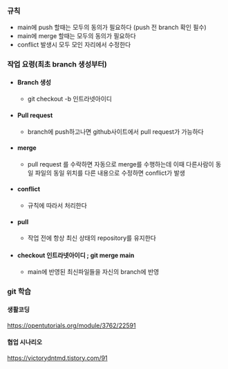 ### 규칙

- main에 push 할때는 모두의 동의가 필요하다 (push 전 branch 확인 필수)
- main에 merge 할때는 모두의 동의가 필요하다
- conflict 발생시 모두 모인 자리에서 수정한다



### 작업 요령(최초 branch 생성부터)

- #### Branch 생성

  - git checkout -b 인트라넷아이디

- #### Pull request

  - branch에 push하고나면 github사이트에서 pull request가 가능하다

- #### merge

  - pull request 를 수락하면 자동으로 merge를 수행하는데 이때 다른사람이 동일 파일의 동일 위치를 다른 내용으로 수정하면 conflict가 발생

- #### conflict

  - 규칙에 따라서 처리한다

- #### pull

  - 작업 전에 항상 최신 상태의 repository를 유지한다

- #### checkout 인트라넷아이디 ; git merge main

  - main에 반영된 최신파일들을 자신의 branch에 반영





### git 학습

#### 생활코딩

https://opentutorials.org/module/3762/22591

#### 협업 시나리오

https://victorydntmd.tistory.com/91



### 
